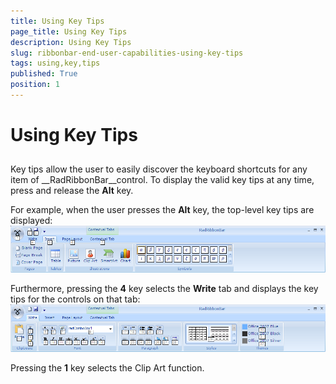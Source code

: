 ```yaml
---
title: Using Key Tips
page_title: Using Key Tips
description: Using Key Tips
slug: ribbonbar-end-user-capabilities-using-key-tips
tags: using,key,tips
published: True
position: 1
---
```


# Using Key Tips



## 

Key tips allow the user to easily discover the keyboard shortcuts for any item of __RadRibbonBar__control. To display the valid key tips at any time, press and release the __Alt__ key.

For example, when the user presses the __Alt__ key, the top-level key tips are displayed:![ribbonbar-end-user-capabilities-using-key-tips 001](images/ribbonbar-end-user-capabilities-using-key-tips001.png)

Furthermore, pressing the __4__ key selects the __Write__ tab and displays the key tips for the controls on that tab:![ribbonbar-end-user-capabilities-using-key-tips 002](images/ribbonbar-end-user-capabilities-using-key-tips002.png)

Pressing the __1__ key selects the Clip Art function.


